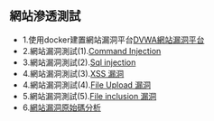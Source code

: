 ## 網站滲透測試
- 1.使用docker建置網站漏洞平台[DVWA網站漏洞平台](docker_DVWA.md)
- 2.網站漏洞測試(1).[Command Injection](DVWA_1.md)
- 3.網站漏洞測試(2).[Sql injection](DVWA_2.md)
- 4.網站漏洞測試(3).[XSS 漏洞](DVWA_3.md)
- 4.網站漏洞測試(4).[File Upload 漏洞](DVWA_3.md)
- 5.網站漏洞測試(5).[File inclusion 漏洞](DVWA_4.md)
- 6.[網站漏洞原始碼分析](DVWA_5.md)



